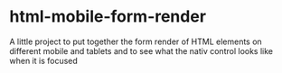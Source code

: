 html-mobile-form-render
=======================

A little project to put together the form render of HTML elements on different mobile and tablets and to see what the nativ control looks like when it is focused